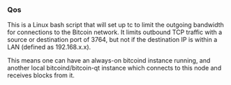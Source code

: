 ### Qos ###

This is a Linux bash script that will set up tc to limit the outgoing bandwidth for connections to the Bitcoin network. It limits outbound TCP traffic with a source or destination port of 3764, but not if the destination IP is within a LAN (defined as 192.168.x.x).

This means one can have an always-on bitcoind instance running, and another local bitcoind/bitcoin-qt instance which connects to this node and receives blocks from it.
